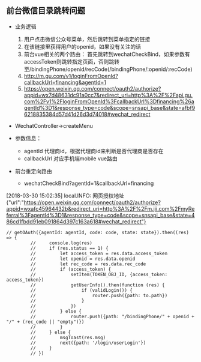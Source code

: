 ## 前台微信目录跳转问题
- 业务逻辑
    1. 用户点击微信公众号菜单，然后跳转到菜单指定的链接
    2. 在该链接里获得用户的openid，如果没有关注的话
    3. 前台vue相关的两个路由： 首先跳转到wechatCheckBind，如果参数有accessToken则跳转指定页面，否则跳转至/bindingPhone/openid/recCode(/bindingPhone/:openid/:recCode)
    4. http://m.gu.com/v1/loginFromOpenId?callbackUrl=financing&agentId=1
    5. https://open.weixin.qq.com/connect/oauth2/authorize?appid=wx7d48631dc91a0cc7&redirect_uri=http%3A%2F%2Fapi.gu.com%2Fv1%2FloginFromOpenId%3FcallbackUrl%3Dfinancing%26agentId%3D1&response_type=code&scope=snsapi_base&state=afbf96218835384d57d41d26d3d74018#wechat_redirect
- WechatController->createMenu
- 参数信息：
    - agentId 代理商id，根据代理商id来判断是否代理商是否存在
    - callbackUrl 对应手机端mobile vue路由

- 前台重定向路由
    - wechatCheckBind?agentId=1&callbackUrl=financing    


[2018-03-30 15:02:35] local.INFO: 网页授权地址 {"url":"https://open.weixin.qq.com/connect/oauth2/authorize?appid=wxafc45964432b&redirect_uri=http%3A%2F%2Fm.jii.com%2FmyReferral%3FagentId%3D1&response_type=code&scope=snsapi_base&state=486cd1fbdd91eb091864d397c163a618#wechat_redirect"} 

```
// getOAuth({agentId: agentId, code: code, state: state}).then((res) => {
         //     console.log(res)
         //     if (res.status == 1) {
         //         let access_token = res.data.access_token
         //         let openid = res.data.openid
         //         let rec_code = res.data.rec_code
         //         if (access_token) {
         //             setItem(TOKEN_OBJ_ID, {access_token: access_token})
         //             getUserInfo().then(function (res) {
         //                 if (validLogin()) {
         //                     router.push({path: to.path})
         //                 }
         //             })
         //         } else {
         //             router.push({path: "/bindingPhone/" + openid + "/" + (rec_code || "empty")})
         //         }
         //     } else {
         //         msgToast(res.msg)
         //         next({path: '/login/userLogin'})
         //     }
         // })
```
